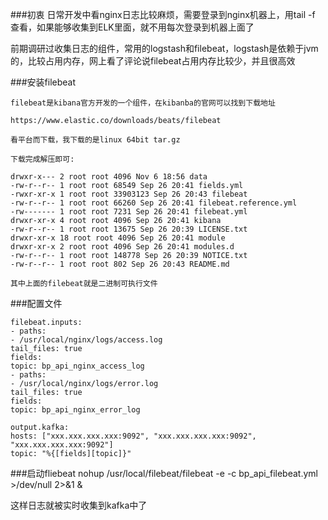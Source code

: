 ###初衷
日常开发中看nginx日志比较麻烦，需要登录到nginx机器上，用tail -f 查看，如果能够收集到ELK里面，就不用每次登录到机器上面了

前期调研过收集日志的组件，常用的logstash和filebeat，logstash是依赖于jvm的，比较占用内存，网上看了评论说filebeat占用内存比较少，并且很高效



###安装filebeat
```
filebeat是kibana官方开发的一个组件，在kibanba的官网可以找到下载地址

https://www.elastic.co/downloads/beats/filebeat

看平台而下载，我下载的是linux 64bit tar.gz

下载完成解压即可:

drwxr-x--- 2 root root 4096 Nov 6 18:56 data
-rw-r--r-- 1 root root 68549 Sep 26 20:41 fields.yml
-rwxr-xr-x 1 root root 33903123 Sep 26 20:43 filebeat
-rw-r--r-- 1 root root 66260 Sep 26 20:41 filebeat.reference.yml
-rw------- 1 root root 7231 Sep 26 20:41 filebeat.yml
drwxr-xr-x 4 root root 4096 Sep 26 20:41 kibana
-rw-r--r-- 1 root root 13675 Sep 26 20:39 LICENSE.txt
drwxr-xr-x 18 root root 4096 Sep 26 20:41 module
drwxr-xr-x 2 root root 4096 Sep 26 20:41 modules.d
-rw-r--r-- 1 root root 148778 Sep 26 20:39 NOTICE.txt
-rw-r--r-- 1 root root 802 Sep 26 20:43 README.md

其中上面的filebeat就是二进制可执行文件
```

###配置文件
```
filebeat.inputs:
- paths:
- /usr/local/nginx/logs/access.log
tail_files: true
fields:
topic: bp_api_nginx_access_log
- paths:
- /usr/local/nginx/logs/error.log
tail_files: true
fields:
topic: bp_api_nginx_error_log

output.kafka:
hosts: ["xxx.xxx.xxx.xxx:9092", "xxx.xxx.xxx.xxx:9092", "xxx.xxx.xxx.xxx:9092"]
topic: "%{[fields][topic]}"
```


###启动fliebeat
nohup /usr/local/filebeat/filebeat -e -c bp_api_filebeat.yml >/dev/null 2>&1 &

这样日志就被实时收集到kafka中了

